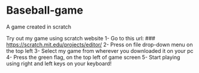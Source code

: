 # Baseball-game
A game created in scratch

Try out my game using scratch website
1- Go to this url: ### https://scratch.mit.edu/projects/editor/
2- Press on file drop-down menu on the top left
3- Select my game from wherever you downloaded it on your pc
4- Press the green flag, on the top left of game screen
5- Start playing using right and left keys on your keyboard!
